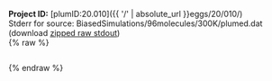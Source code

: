 **Project ID:** [plumID:20.010]({{ '/' | absolute_url }}eggs/20/010/)  
Stderr for source:  BiasedSimulations/96molecules/300K/plumed.dat   
(download [zipped raw stdout](plumed.dat.plumed_master.stdout.txt.zip))  
{% raw %}
<pre>
</pre>
{% endraw %}
